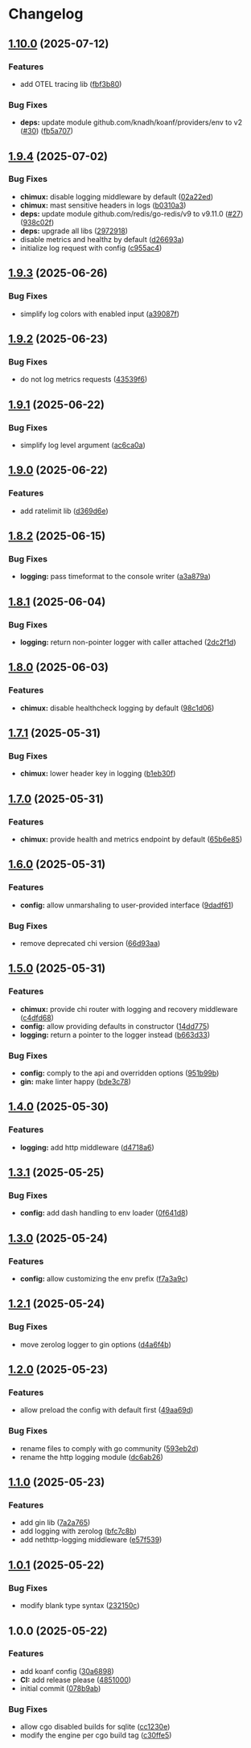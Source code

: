 # Changelog

## [1.10.0](https://github.com/meysam81/x/compare/v1.9.4...v1.10.0) (2025-07-12)


### Features

* add OTEL tracing lib ([fbf3b80](https://github.com/meysam81/x/commit/fbf3b805c5ec63c02291187777cafaa98e1e0487))


### Bug Fixes

* **deps:** update module github.com/knadh/koanf/providers/env to v2 ([#30](https://github.com/meysam81/x/issues/30)) ([fb5a707](https://github.com/meysam81/x/commit/fb5a7079bf27b22e1d471a8940bcf6a52c024333))

## [1.9.4](https://github.com/meysam81/x/compare/v1.9.3...v1.9.4) (2025-07-02)


### Bug Fixes

* **chimux:** disable logging middleware by default ([02a22ed](https://github.com/meysam81/x/commit/02a22edb14b2f1765a0478965781c8183af2c989))
* **chimux:** mast sensitive headers in logs ([b0310a3](https://github.com/meysam81/x/commit/b0310a390a99aec937f07c9fbd6a7111d12596f9))
* **deps:** update module github.com/redis/go-redis/v9 to v9.11.0 ([#27](https://github.com/meysam81/x/issues/27)) ([938c02f](https://github.com/meysam81/x/commit/938c02f441d53008ca6c4854927b622c029dcc89))
* **deps:** upgrade all libs ([2972918](https://github.com/meysam81/x/commit/29729184a718d04d87957c72eb30774bd9a5045a))
* disable metrics and healthz by default ([d26693a](https://github.com/meysam81/x/commit/d26693a206f2a709f29e8a39cc2ecea3b00cffc0))
* initialize log request with config ([c955ac4](https://github.com/meysam81/x/commit/c955ac4569a5ef02906b6c16973e50b160d7b2da))

## [1.9.3](https://github.com/meysam81/x/compare/v1.9.2...v1.9.3) (2025-06-26)


### Bug Fixes

* simplify log colors with enabled input ([a39087f](https://github.com/meysam81/x/commit/a39087f4d4796e0d213543949076c1b419e1a3eb))

## [1.9.2](https://github.com/meysam81/x/compare/v1.9.1...v1.9.2) (2025-06-23)


### Bug Fixes

* do not log metrics requests ([43539f6](https://github.com/meysam81/x/commit/43539f6231c72607327d156ea0ddc7a3194994a3))

## [1.9.1](https://github.com/meysam81/x/compare/v1.9.0...v1.9.1) (2025-06-22)


### Bug Fixes

* simplify log level argument ([ac6ca0a](https://github.com/meysam81/x/commit/ac6ca0aac8ce7dedef538a847be98f9a64bd6093))

## [1.9.0](https://github.com/meysam81/x/compare/v1.8.2...v1.9.0) (2025-06-22)


### Features

* add ratelimit lib ([d369d6e](https://github.com/meysam81/x/commit/d369d6ea128a225de14d542c90c3e39680a108f6))

## [1.8.2](https://github.com/meysam81/x/compare/v1.8.1...v1.8.2) (2025-06-15)


### Bug Fixes

* **logging:** pass timeformat to the console writer ([a3a879a](https://github.com/meysam81/x/commit/a3a879a15c7a2bddb018b33a876016e080d3cf4f))

## [1.8.1](https://github.com/meysam81/x/compare/v1.8.0...v1.8.1) (2025-06-04)


### Bug Fixes

* **logging:** return non-pointer logger with caller attached ([2dc2f1d](https://github.com/meysam81/x/commit/2dc2f1d21f64dbd2178815b0d528790528e38fad))

## [1.8.0](https://github.com/meysam81/x/compare/v1.7.1...v1.8.0) (2025-06-03)


### Features

* **chimux:** disable healthcheck logging by default ([98c1d06](https://github.com/meysam81/x/commit/98c1d06b27c2a6b7941afbfb9c36c1f5e2a60549))

## [1.7.1](https://github.com/meysam81/x/compare/v1.7.0...v1.7.1) (2025-05-31)


### Bug Fixes

* **chimux:** lower header key in logging ([b1eb30f](https://github.com/meysam81/x/commit/b1eb30f0323cfc4dc6cc81a37839c673d8aeebd0))

## [1.7.0](https://github.com/meysam81/x/compare/v1.6.0...v1.7.0) (2025-05-31)


### Features

* **chimux:** provide health and metrics endpoint by default ([65b6e85](https://github.com/meysam81/x/commit/65b6e85aa0dd10f608c078bcad7a9cdd32dcf981))

## [1.6.0](https://github.com/meysam81/x/compare/v1.5.0...v1.6.0) (2025-05-31)


### Features

* **config:** allow unmarshaling to user-provided interface ([9dadf61](https://github.com/meysam81/x/commit/9dadf6183485127d63c29d2fd10013071a382d29))


### Bug Fixes

* remove deprecated chi version ([66d93aa](https://github.com/meysam81/x/commit/66d93aa239df3fe15f9fe1fa0d683bd97cffe1cc))

## [1.5.0](https://github.com/meysam81/x/compare/v1.4.0...v1.5.0) (2025-05-31)


### Features

* **chimux:** provide chi router with logging and recovery middleware ([c4dfd68](https://github.com/meysam81/x/commit/c4dfd680ca1d8503ff52570c0f3720c48dcada38))
* **config:** allow providing defaults in constructor ([14dd775](https://github.com/meysam81/x/commit/14dd775e360c85d39c589be7eaa38796e2154207))
* **logging:** return a pointer to the logger instead ([b663d33](https://github.com/meysam81/x/commit/b663d33489f7f84bff1dc8c024a89c43504da1bb))


### Bug Fixes

* **config:** comply to the api and overridden options ([951b99b](https://github.com/meysam81/x/commit/951b99ba13f7659b354d5eb880c79ae49921c1a8))
* **gin:** make linter happy ([bde3c78](https://github.com/meysam81/x/commit/bde3c784c1468f78c57465e5ce3a2396abe7c2f9))

## [1.4.0](https://github.com/meysam81/x/compare/v1.3.1...v1.4.0) (2025-05-30)


### Features

* **logging:** add http middleware ([d4718a6](https://github.com/meysam81/x/commit/d4718a68a5d575ae8b240a72287b775241c9b53c))

## [1.3.1](https://github.com/meysam81/x/compare/v1.3.0...v1.3.1) (2025-05-25)


### Bug Fixes

* **config:** add dash handling to env loader ([0f641d8](https://github.com/meysam81/x/commit/0f641d88aa8439ee603e5d30c9dbceb68dffccb1))

## [1.3.0](https://github.com/meysam81/x/compare/v1.2.1...v1.3.0) (2025-05-24)


### Features

* **config:** allow customizing the env prefix ([f7a3a9c](https://github.com/meysam81/x/commit/f7a3a9c410f324cd8106f9c3ce31512c6310e459))

## [1.2.1](https://github.com/meysam81/x/compare/v1.2.0...v1.2.1) (2025-05-24)


### Bug Fixes

* move zerolog logger to gin options ([d4a6f4b](https://github.com/meysam81/x/commit/d4a6f4bb4bb697e670b2dc3408c76bc1045969e8))

## [1.2.0](https://github.com/meysam81/x/compare/v1.1.0...v1.2.0) (2025-05-23)


### Features

* allow preload the config with default first ([49aa69d](https://github.com/meysam81/x/commit/49aa69d81b699c5e417564e8489676dd6f4731ef))


### Bug Fixes

* rename files to comply with go community ([593eb2d](https://github.com/meysam81/x/commit/593eb2d652be45f6b87d461ea3c9ea1cad8902ea))
* rename the http logging module ([dc6ab26](https://github.com/meysam81/x/commit/dc6ab266cb500cd4413cbeab6eee518f7bf9fce8))

## [1.1.0](https://github.com/meysam81/x/compare/v1.0.1...v1.1.0) (2025-05-23)


### Features

* add gin lib ([7a2a765](https://github.com/meysam81/x/commit/7a2a76553cbf623670e9bed3e5189b863e85e1c1))
* add logging with zerolog ([bfc7c8b](https://github.com/meysam81/x/commit/bfc7c8bc2838ff5ba8154e44053029a833f86dfb))
* add nethttp-logging middleware ([e57f539](https://github.com/meysam81/x/commit/e57f5397858b579cafcef7a7eeea3b09727acfc5))

## [1.0.1](https://github.com/meysam81/x/compare/v1.0.0...v1.0.1) (2025-05-22)


### Bug Fixes

* modify blank type syntax ([232150c](https://github.com/meysam81/x/commit/232150c05c1cd6cfb31feb76b7073b05a304b96f))

## 1.0.0 (2025-05-22)


### Features

* add koanf config ([30a6898](https://github.com/meysam81/x/commit/30a6898aac14b16c8c76ef70dc81e902d12112e4))
* **CI:** add release please ([4851000](https://github.com/meysam81/x/commit/4851000bc4bf04d7211c87c7cb20a25bb50cf636))
* initial commit ([078b9ab](https://github.com/meysam81/x/commit/078b9ab1cd30890e43506636f13b7e63b93a9054))


### Bug Fixes

* allow cgo disabled builds for sqlite ([cc1230e](https://github.com/meysam81/x/commit/cc1230eac50b666704e387bc37ca66ccaee2a1c7))
* modify the engine per cgo build tag ([c30ffe5](https://github.com/meysam81/x/commit/c30ffe52a07fb87b69fcb62998488855b9d369f2))
